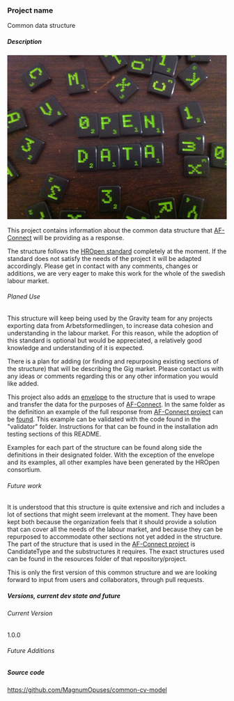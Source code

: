 ### Project name

Common data structure

##### Description

![open data image](oped_data_picture.jpg)

This project contains information about the common data structure that [AF-Connect](https://github.com/MagnumOpuses/af-connect) will be providing as a response.

The structure follows the [HROpen standard](https://hropenstandards.org/) completely at the moment. If the standard does not satisfy the needs of the project it will be adapted accordingly. Please get in contact with any comments, changes or additions, we are very eager to make this work for the whole of the swedish labour market.

###### Planed Use
This structure will keep being used by the Gravity team for any projects exporting data from Arbetsformedlingen, to increase data cohesion and understanding in the labour market. For this reason, while the adoption of this standard is optional but would be appreciated, a relatively good knowledge and understanding of it is expected. 

There is a plan for adding (or finding and repurposing existing sections of the structure) that will be describing the Gig market. Please contact us with any ideas or comments regarding this or any other information you would like added.

This project also adds an [envelope](https://github.com/MagnumOpuses/common-cv-model/tree/master/envelope) to the structure that is used to wrape and transfer the data for the purposes of [AF-Connect](https://github.com/MagnumOpuses/af-connect). In the same folder as the definition an example of the full response from [AF-Connect project](https://github.com/MagnumOpuses/af-connect) can be [found](https://github.com/MagnumOpuses/common-cv-model/blob/master/envelope/example_WithHROpen421.json). This example can be validated with the code found in the "validator" folder. Instructions for that can be found in the installation adn testing sections of this README. 

Examples for each part of the structure can be found along side the definitions in their designated folder. With the exception of the envelope and its examples, all other examples have been generated by the HROpen consortium.

###### Future work
It is understood that this structure is quite extensive and rich and includes a lot of sections that might seem irrelevant at the moment. They have been kept both because the organization feels that it should provide a solution that can cover all the needs of the labour market, and because they can be repurposed to accommodate other sections not yet added in the structure. The part of the structure that is used in the [AF-Connect project](https://github.com/MagnumOpuses/af-connect) is CandidateType and the substructures it requires. The exact structures used can be found in the resources folder of that repository/project.

This is only the first version of this common structure and we are looking forward to input from users and collaborators, through pull requests.

##### Versions, current dev state and future

###### Current Version
1.0.0

###### Future Additions

##### Source code

https://github.com/MagnumOpuses/common-cv-model

